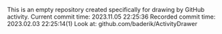 This is an empty repository created specifically for drawing by GitHub activity.
Current commit time: 2023.11.05 22:25:36
Recorded commit time: 2023.02.03 22:25:14(1)
Look at: github.com/baderik/ActivityDrawer
